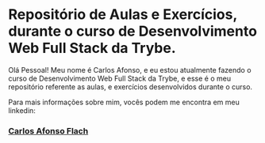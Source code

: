 # Repositório de Aulas e Exercícios, durante o curso de Desenvolvimento Web Full Stack da Trybe.

Olá Pessoal!
Meu nome é Carlos Afonso, e eu estou atualmente fazendo o curso de Desenvolvimento Web Full Stack da Trybe, e esse é o meu repositório referente as aulas, e exercícios desenvolvidos durante o curso.

Para mais informações sobre mim, vocês podem me encontra em meu linkedin:
### [Carlos Afonso Flach](https://www.linkedin.com/in/carlosafonsoflach/) 
